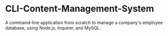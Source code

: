 # CLI-Content-Management-System
A command-line application from scratch to manage a company's employee database, using Node.js, Inquirer, and MySQL.

